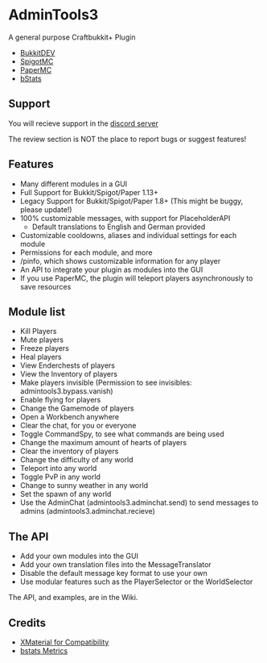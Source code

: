 # AdminTools3
A general purpose Craftbukkit+ Plugin

* [BukkitDEV](https://dev.bukkit.org/projects/admintoolsde)
* [SpigotMC](https://www.spigotmc.org/resources/admintools.76747/)
* [PaperMC](https://papermc.io/forums/t/1-8-8-1-15-2-admintools3-20-modules-in-a-gui-all-messages-configurable/2999)
* [bStats](https://bstats.org/plugin/bukkit/AdminToolsDE/6930)

## Support
You will recieve support in the [discord server](https://discord.gg/YDkQbE7)

The review section is NOT the place to report bugs or suggest features!

## Features
* Many different modules in a GUI
* Full Support for Bukkit/Spigot/Paper 1.13+
* Legacy Support for Bukkit/Spigot/Paper 1.8+ (This might be buggy, please update!)
* 100% customizable messages, with support for PlaceholderAPI
    * Default translations to English and German provided
* Customizable cooldowns, aliases and individual settings for each module
* Permissions for each module, and more
* /pinfo, which shows customizable information for any player
* An API to integrate your plugin as modules into the GUI
* If you use PaperMC, the plugin will teleport players asynchronously to save resources

## Module list
* Kill Players
* Mute players
* Freeze players
* Heal players
* View Enderchests of players
* View the Inventory of players
* Make players invisible (Permission to see invisibles: admintools3.bypass.vanish)
* Enable flying for players
* Change the Gamemode of players
* Open a Workbench anywhere
* Clear the chat, for you or everyone
* Toggle CommandSpy, to see what commands are being used
* Change the maximum amount of hearts of players
* Clear the inventory of players
* Change the difficulty of any world
* Teleport into any world
* Toggle PvP in any world
* Change to sunny weather in any world
* Set the spawn of any world
* Use the AdminChat (admintools3.adminchat.send) to send messages to admins (admintools3.adminchat.recieve)

## The API
* Add your own modules into the GUI
* Add your own translation files into the MessageTranslator
* Disable the default message key format to use your own
* Use modular features such as the PlayerSelector or the WorldSelector

The API, and examples, are in the Wiki.
## Credits
* [XMaterial for Compatibility](https://www.spigotmc.org/threads/xseries-xmaterial-xparticle-xsound-xpotion-titles-actionbar-etc.378136/)
* [bstats Metrics](https://bstats.org/)
